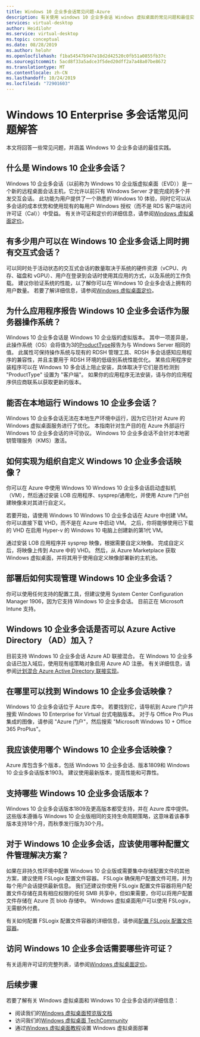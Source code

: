 ```yaml
---
title: Windows 10 企业多会话常见问题-Azure
description: 有关使用 windows 10 企业多会话 Windows 虚拟桌面的常见问题和最佳实践。
services: virtual-desktop
author: Heidilohr
ms.service: virtual-desktop
ms.topic: conceptual
ms.date: 08/28/2019
ms.author: helohr
ms.openlocfilehash: f1ba54547b947e18d2d42520c0fb51a0855fb37c
ms.sourcegitcommit: 5acd8f33a5adce3f5ded20dff2a7a48a07be8672
ms.translationtype: MT
ms.contentlocale: zh-CN
ms.lasthandoff: 10/24/2019
ms.locfileid: "72901603"
---
```

# <a name="windows-10-enterprise-multi-session-faq"></a>Windows 10 Enterprise 多会话常见问题解答

本文将回答一些常见问题，并涵盖 Windows 10 企业多会话的最佳实践。
 
## <a name="what-is-windows-10-enterprise-multi-session"></a>什么是 Windows 10 企业多会话？ 

Windows 10 企业多会话（以前称为 Windows 10 企业版虚拟桌面（EVD））是一个新的远程桌面会话主机，它允许以前只有 Windows Server 才能完成的多个并发交互会话。 此功能为用户提供了一个熟悉的 Windows 10 体验，同时它可以从多会话的成本优势和使用现有的每用户 Windows 授权（而不是 RDS 客户端访问许可证（Cal））中受益。 有关许可证和定价的详细信息，请参阅[Windows 虚拟桌面定价](https://azure.microsoft.com/pricing/details/virtual-desktop/)。 
 
## <a name="how-many-users-can-simultaneously-have-an-interactive-session-on-windows-10-enterprise-multi-session"></a>有多少用户可以在 Windows 10 企业多会话上同时拥有交互式会话？

可以同时处于活动状态的交互式会话的数量取决于系统的硬件资源（vCPU、内存、磁盘和 vGPU）、用户在登录到会话时使用其应用的方式，以及系统的工作负载。 建议你验证系统的性能，以了解你可以在 Windows 10 企业多会话上拥有的用户数量。 若要了解详细信息，请参阅[Windows 虚拟桌面定价](https://azure.microsoft.com/pricing/details/virtual-desktop/)。 
 
## <a name="why-does-my-application-report-windows-10-enterprise-multi-session-as-a-server-operating-system"></a>为什么应用程序报告 Windows 10 企业多会话作为服务器操作系统？

Windows 10 企业多会话是 Windows 10 企业版的虚拟版本。 其中一项差异是，此操作系统（OS）会将值为3的[ProductType](https://docs.microsoft.com/windows/desktop/cimwin32prov/win32-operatingsystem)报告为与 Windows Server 相同的值。 此属性可保持操作系统与现有的 RDSH 管理工具、RDSH 多会话感知应用程序的兼容性，并且主要用于 RDSH 环境的低级别系统性能优化。 某些应用程序安装程序可以在 Windows 10 多会话上阻止安装，具体取决于它们是否检测到 "ProductType" 设置为 "客户端"。 如果你的应用程序无法安装，请与你的应用程序供应商联系以获取更新的版本。 
 
## <a name="can-i-run-windows-10-enterprise-multi-session-on-premises"></a>能否在本地运行 Windows 10 企业多会话？

Windows 10 企业多会话无法在本地生产环境中运行，因为它已针对 Azure 的 Windows 虚拟桌面服务进行了优化。 本指南针对生产目的在 Azure 外部运行 Windows 10 企业多会话的许可协议。 Windows 10 企业多会话不会针对本地密钥管理服务（KMS）激活。
 
## <a name="how-do-i-customize-the-windows-10-enterprise-multi-session-image-for-my-organization"></a>如何实现为组织自定义 Windows 10 企业多会话映像？

你可以在 Azure 中使用 Windows 10 Windows 10 企业多会话启动虚拟机（VM），然后通过安装 LOB 应用程序、sysprep/通用化，并使用 Azure 门户创建映像来对其进行自定义。  
 
若要开始，请使用 Windows 10 Windows 10 企业多会话在 Azure 中创建 VM。 你可以直接下载 VHD，而不是在 Azure 中启动 VM。 之后，你将能够使用已下载的 VHD 在启用 Hyper-v 的 Windows 10 电脑上创建新的第1代 VM。

通过安装 LOB 应用程序并 sysprep 映像，根据需要自定义映像。 完成自定义后，将映像上传到 Azure 中的 VHD。 然后，从 Azure Marketplace 获取 Windows 虚拟桌面，并将其用于使用自定义映像部署新的主机池。
 
## <a name="how-do-i-manage-windows-10-enterprise-multi-session-after-deployment"></a>部署后如何实现管理 Windows 10 企业多会话？

你可以使用任何支持的配置工具，但建议使用 System Center Configuration Manager 1906，因为它支持 Windows 10 企业多会话。 目前正在 Microsoft Intune 支持。
 
## <a name="can-windows-10-enterprise-multi-session-be-azure-active-directory-ad-joined"></a>Windows 10 企业多会话是否可以 Azure Active Directory （AD）加入？

目前支持 Windows 10 企业多会话 Azure AD 联接混合。 在 Windows 10 企业多会话已加入域后，使用现有组策略对象启用 Azure AD 注册。 有关详细信息，请参阅[计划混合 Azure Active Directory 联接实现](https://docs.microsoft.com/azure/active-directory/devices/hybrid-azuread-join-plan)。
 
## <a name="where-can-i-find-the-windows-10-enterprise-multi-session-image"></a>在哪里可以找到 Windows 10 企业多会话映像？

Windows 10 企业多会话位于 Azure 库中。 若要找到它，请导航到 Azure 门户并搜索 Windows 10 Enterprise for Virtual 台式电脑版本。 对于与 Office Pro Plus 集成的图像，请参阅 "Azure 门户"，然后搜索 "Microsoft Windows 10 + Office 365 ProPlus"。

## <a name="which-windows-10-enterprise-multi-session-image-should-i-use"></a>我应该使用哪个 Windows 10 企业多会话映像？

Azure 库包含多个版本，包括 Windows 10 企业多会话、版本1809和 Windows 10 企业多会话版本1903。 建议使用最新版本，提高性能和可靠性。
 
## <a name="which-windows-10-enterprise-multi-session-versions-are-supported"></a>支持哪些 Windows 10 企业多会话版本？

Windows 10 企业多会话版本1809及更高版本都受支持，并在 Azure 库中提供。 这些版本遵循与 Windows 10 企业版相同的支持生命周期策略，这意味着该春季版本支持18个月，而秋季发行版为30个月。
 
## <a name="which-profile-management-solution-should-i-use-for-windows-10-enterprise-multi-session"></a>对于 Windows 10 企业多会话，应该使用哪种配置文件管理解决方案？

如果在非持久性环境中配置 Windows 10 企业版或需要集中存储配置文件的其他方案，建议使用 FSLogix 配置文件容器。 FSLogix 确保用户配置文件可用，并为每个用户会话提供最新信息。 我们还建议你使用 FSLogix 配置文件容器将用户配置文件存储在具有相应权限的任何 SMB 共享中，但如果需要，你可以将用户配置文件存储在 Azure 页 blob 存储中。 Windows 虚拟桌面用户可以使用 FSLogix，无需额外付费。
 
有关如何配置 FSLogix 配置文件容器的详细信息，请参阅[配置 FSLogix 配置文件容器](create-host-pools-user-profile.md#configure-the-fslogix-profile-container)。  

## <a name="which-license-do-i-need-to-access-windows-10-enterprise-multi-session"></a>访问 Windows 10 企业多会话需要哪些许可证？

有关适用许可证的完整列表，请参阅[Windows 虚拟桌面定价](https://azure.microsoft.com/pricing/details/virtual-desktop/)。
 
## <a name="next-steps"></a>后续步骤

若要了解有关 Windows 虚拟桌面和 Windows 10 企业多会话的详细信息：

- 阅读我们的[Windows 虚拟桌面预览版文档](overview.md)
- 访问我们的[Windows 虚拟桌面 TechCommunity](https://techcommunity.microsoft.com/t5/Windows-Virtual-Desktop/bd-p/WindowsVirtualDesktop)
- 通过[Windows 虚拟桌面教程](tenant-setup-azure-active-directory.md)设置 Windows 虚拟桌面部署
